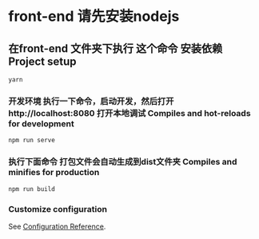 # front-end  请先安装nodejs


## 在front-end 文件夹下执行 这个命令 安装依赖 Project setup
```
yarn
```

### 开发环境 执行一下命令，启动开发，然后打开 http://localhost:8080 打开本地调试 Compiles and hot-reloads for development
```
npm run serve
```

###  执行下面命令 打包文件会自动生成到dist文件夹 Compiles and minifies for production
```
npm run build
```


### Customize configuration
See [Configuration Reference](https://cli.vuejs.org/config/).
